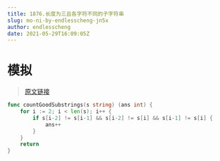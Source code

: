 ```yaml
---
title: 1876.长度为三且各字符不同的子字符串
slug: mo-ni-by-endlesscheng-jn5x
author: endlesscheng
date: 2021-05-29T16:09:05Z
---
```

# 模拟
 
> [原文链接](https://leetcode.cn/problems/substrings-of-size-three-with-distinct-characters/solution/mo-ni-by-endlesscheng-jn5x)
```go
func countGoodSubstrings(s string) (ans int) {
	for i := 2; i < len(s); i++ {
		if s[i-2] != s[i-1] && s[i-2] != s[i] && s[i-1] != s[i] {
			ans++
		}
	}
	return
}
```
